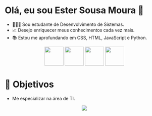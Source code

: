 
# Olá, eu sou Ester Sousa Moura 👋 
- 👩🏾‍💻 Sou estudante de Desenvolvimento de Sistemas.
- 📈 Desejo enriquecer meus conhecimentos cada vez mais.
- 📚 Estou me aprofundando em CSS, HTML, JavaScript e Python.

<div align="center"> 
<img src="https://cdn.jsdelivr.net/gh/devicons/devicon/icons/css3/css3-original.svg" height="60" width="60"/>
<img src="https://cdn.jsdelivr.net/gh/devicons/devicon/icons/html5/html5-original.svg" height="60" width="60"/>
<img src="https://cdn.jsdelivr.net/gh/devicons/devicon/icons/javascript/javascript-original.svg" height="60" width="60" /> 
<img src="https://cdn.jsdelivr.net/gh/devicons/devicon/icons/python/python-original-wordmark.svg" height="60" width="60" />
</div>      




# 📌 Objetivos
- Me especializar na área de TI. 

<div align="center">
<img src="https://c.tenor.com/bCfpwMjfAi0AAAAM/cat-typing.gif"/>
</div>
